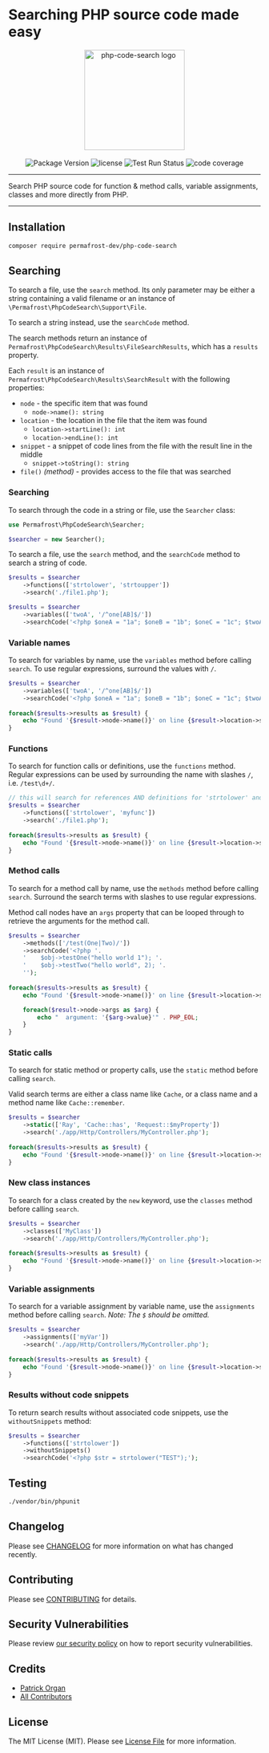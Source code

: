 # Searching PHP source code made easy

<p align="center">
    <img src="https://static.permafrost.dev/images/php-code-search/php-code-search-logo.png" alt="php-code-search logo" height="200" style="block">
    <br><br>
    <img src="https://img.shields.io/github/v/release/permafrost-dev/php-code-search.svg?sort=semver&logo=github&" alt="Package Version">
    <img src="https://img.shields.io/github/license/permafrost-dev/php-code-search.svg?logo=opensourceinitiative&" alt="license">
    <img src="https://github.com/permafrost-dev/php-code-search/actions/workflows/run-tests.yml/badge.svg?branch=main" alt="Test Run Status">
    <img src="https://codecov.io/gh/permafrost-dev/php-code-search/branch/main/graph/badge.svg" alt="code coverage">
</p>

---

Search PHP source code for function & method calls, variable assignments, classes and more directly from PHP.

---

## Installation

```bash
composer require permafrost-dev/php-code-search
```

## Searching

To search a file, use the `search` method.  Its only parameter may be either a string containing a valid filename or an instance of `\Permafrost\PhpCodeSearch\Support\File`.

To search a string instead, use the `searchCode` method.

The search methods return an instance of `Permafrost\PhpCodeSearch\Results\FileSearchResults`, which has a `results` property.  

Each `result` is an instance of `Permafrost\PhpCodeSearch\Results\SearchResult` with the following properties:

- `node` - the specific item that was found
  - `node->name(): string`
- `location` - the location in the file that the item was found
  - `location->startLine(): int`
  - `location->endLine(): int`
- `snippet` - a snippet of code lines from the file with the result line in the middle
  - `snippet->toString(): string`
- `file()` _(method)_ - provides access to the file that was searched

### Searching

To search through the code in a string or file, use the `Searcher` class:

```php
use Permafrost\PhpCodeSearch\Searcher;

$searcher = new Searcher();
```

To search a file, use the `search` method, and the `searchCode` method to search a string of code.

```php
$results = $searcher
    ->functions(['strtolower', 'strtoupper'])
    ->search('./file1.php');

$results = $searcher
    ->variables(['twoA', '/^one[AB]$/'])
    ->searchCode('<?php $oneA = "1a"; $oneB = "1b"; $oneC = "1c"; $twoA = "2a"; $twoB = "2b";');
```

### Variable names

To search for variables by name, use the `variables` method before calling `search`.  To use regular expressions, surround the values with `/`.

```php
$results = $searcher
    ->variables(['twoA', '/^one[AB]$/'])
    ->searchCode('<?php $oneA = "1a"; $oneB = "1b"; $oneC = "1c"; $twoA = "2a"; $twoB = "2b";');
    
foreach($results->results as $result) {
    echo "Found '{$result->node->name()}' on line {$result->location->startLine}" . PHP_EOL;
}
```

### Functions

To search for function calls or definitions, use the `functions` method.  Regular expressions can be used by surrounding the name with slashes `/`, i.e. `/test\d+/`.

```php
// this will search for references AND definitions for 'strtolower' and 'myfunc'
$results = $searcher
    ->functions(['strtolower', 'myfunc'])
    ->search('./file1.php');
    
foreach($results->results as $result) {
    echo "Found '{$result->node->name()}' on line {$result->location->startLine}" . PHP_EOL;
}
```

### Method calls

To search for a method call by name, use the `methods` method before calling `search`.  Surround the search terms with slashes to use regular expressions.

Method call nodes have an `args` property that can be looped through to retrieve the arguments for the method call.

```php
$results = $searcher
    ->methods(['/test(One|Two)/'])
    ->searchCode('<?php '.
    '    $obj->testOne("hello world 1"); '.
    '    $obj->testTwo("hello world", 2); '.
    '');
    
foreach($results->results as $result) {
    echo "Found '{$result->node->name()}' on line {$result->location->startLine}" . PHP_EOL;

    foreach($result->node->args as $arg) {
        echo "  argument: '{$arg->value}'" . PHP_EOL;
    }
}
```

### Static calls

To search for static method or property calls, use the `static` method before calling `search`.

Valid search terms are either a class name like `Cache`, or a class name and a method name like `Cache::remember`. 

```php
$results = $searcher
    ->static(['Ray', 'Cache::has', 'Request::$myProperty'])
    ->search('./app/Http/Controllers/MyController.php');
    
foreach($results->results as $result) {
    echo "Found '{$result->node->name()}' on line {$result->location->startLine}" . PHP_EOL;
}
```

### New class instances

To search for a class created by the `new` keyword, use the `classes` method before calling `search`.

```php
$results = $searcher
    ->classes(['MyClass'])
    ->search('./app/Http/Controllers/MyController.php');
    
foreach($results->results as $result) {
    echo "Found '{$result->node->name()}' on line {$result->location->startLine}" . PHP_EOL;
}
```

### Variable assignments

To search for a variable assignment by variable name, use the `assignments` method before calling `search`. _Note: The `$` should be omitted._

```php
$results = $searcher
    ->assignments(['myVar'])
    ->search('./app/Http/Controllers/MyController.php');
    
foreach($results->results as $result) {
    echo "Found '{$result->node->name()}' on line {$result->location->startLine}" . PHP_EOL;
}
```

### Results without code snippets

To return search results without associated code snippets, use the `withoutSnippets` method:

```php
$results = $searcher
    ->functions(['strtolower'])
    ->withoutSnippets()
    ->searchCode('<?php $str = strtolower("TEST");');
```


## Testing

```bash
./vendor/bin/phpunit
```

## Changelog

Please see [CHANGELOG](CHANGELOG.md) for more information on what has changed recently.

## Contributing

Please see [CONTRIBUTING](.github/CONTRIBUTING.md) for details.

## Security Vulnerabilities

Please review [our security policy](../../security/policy) on how to report security vulnerabilities.

## Credits

- [Patrick Organ](https://github.com/patinthehat)
- [All Contributors](../../contributors)

## License

The MIT License (MIT). Please see [License File](LICENSE.md) for more information.
